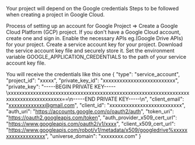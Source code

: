 Your project will depend on the Google credentials Steps to be followed when creating a project in Google Cloud.

Process of setting up an account for Google Project =>
Create a Google Cloud Platform (GCP) project.
If you don't have a Google Cloud account, create one and sign in.
Enable the necessary APIs eg.(Google Drive APIs) for your project.
Create a service account key for your project.
Download the service account key file and securely store it.
Set the environment variable GOOGLE_APPLICATION_CREDENTIALS to the path of your service account key file.

You will receive the credentials like this one 
{
  "type": "service_account",
  "project_id": "xxxxx",
  "private_key_id": "xxxxxxxxxxxxxxxxxxxxxxxxxx",
  "private_key": "-----BEGIN PRIVATE KEY-----\xxxxxxxxxxxxxxxxxxxxxxxxxxxxxxxxxxxxxxxxxxxxxxxxxxxxxxxxxxxxxxxxxxxxxxxxxxxxxxxxxxxxx==\n-----END PRIVATE KEY-----\n",
  "client_email": "xxxxxxxxxxxxx@gmail.com",
  "client_id": "xxxxxxxxxxxxxxxxxxxxxxxxxx",
  "auth_uri": "https://accounts.google.com/o/oauth2/auth",
  "token_uri": "https://oauth2.googleapis.com/token",
  "auth_provider_x509_cert_url": "https://www.googleapis.com/oauth2/v1/xxxx",
  "client_x509_cert_url": "https://www.googleapis.com/robot/v1/metadata/x509/googledrive%xxxxxxxxxxxxxxxxxxx",
  "universe_domain": "xxxxxxxx.com"
}